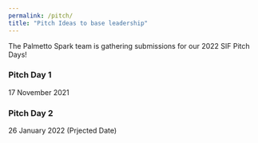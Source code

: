 ```yaml
---
permalink: /pitch/
title: "Pitch Ideas to base leadership"
---
```


The Palmetto Spark team is gathering submissions for our 2022 SIF Pitch Days! 

### Pitch Day 1
17 November 2021 

### Pitch Day 2
26 January 2022 
(Prjected Date)
